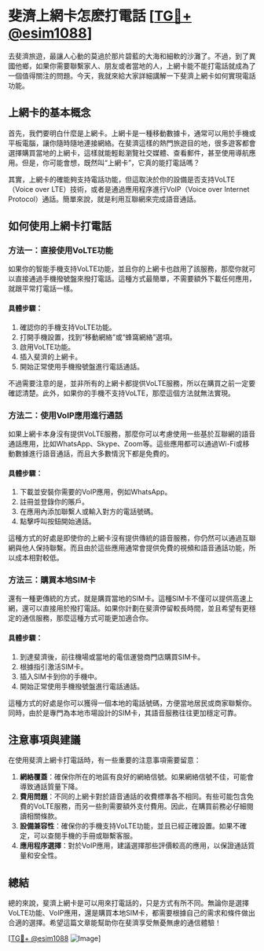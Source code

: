 # 斐濟上網卡怎麽打電話 [[TG💪+ @esim1088](https://t.me/s/esim1088)]

去斐濟旅遊，最讓人心動的莫過於那片碧藍的大海和細軟的沙灘了。不過，到了異國他鄉，如果你需要聯繫家人、朋友或者當地的人，上網卡能不能打電話就成為了一個值得關注的問題。今天，我就來給大家詳細講解一下斐濟上網卡如何實現電話功能。

## 上網卡的基本概念

首先，我們要明白什麼是上網卡。上網卡是一種移動數據卡，通常可以用於手機或平板電腦，讓你隨時隨地連接網絡。在斐濟這樣的熱門旅遊目的地，很多遊客都會選擇購買當地的上網卡，這樣就能輕鬆瀏覽社交媒體、查看郵件，甚至使用導航應用。但是，你可能會想，既然叫“上網卡”，它真的能打電話嗎？

其實，上網卡的確能夠支持電話功能，但這取決於你的設備是否支持VoLTE（Voice over LTE）技術，或者是通過應用程序進行VoIP（Voice over Internet Protocol）通話。簡單來說，就是利用互聯網來完成語音通話。

## 如何使用上網卡打電話

### 方法一：直接使用VoLTE功能

如果你的智能手機支持VoLTE功能，並且你的上網卡也啟用了該服務，那麼你就可以直接通過手機撥號盤來撥打電話。這種方式最簡單，不需要額外下載任何應用，就跟平常打電話一樣。

#### 具體步驟：
1. 確認你的手機支持VoLTE功能。
2. 打開手機設置，找到“移動網絡”或“蜂窩網絡”選項。
3. 啟用VoLTE功能。
4. 插入斐濟的上網卡。
5. 開始正常使用手機撥號盤進行電話通話。

不過需要注意的是，並非所有的上網卡都提供VoLTE服務，所以在購買之前一定要確認清楚。此外，如果你的手機不支持VoLTE，那麼這個方法就無法實現。

### 方法二：使用VoIP應用進行通話

如果上網卡本身沒有提供VoLTE服務，那麼你可以考慮使用一些基於互聯網的語音通話應用，比如WhatsApp、Skype、Zoom等。這些應用都可以通過Wi-Fi或移動數據進行語音通話，而且大多數情況下都是免費的。

#### 具體步驟：
1. 下載並安裝你需要的VoIP應用，例如WhatsApp。
2. 註冊並登錄你的賬戶。
3. 在應用內添加聯繫人或輸入對方的電話號碼。
4. 點擊呼叫按鈕開始通話。

這種方式的好處是即使你的上網卡沒有提供傳統的語音服務，你仍然可以通過互聯網與他人保持聯繫。而且由於這些應用通常會提供免費的視頻和語音通話功能，所以成本相對較低。

### 方法三：購買本地SIM卡

還有一種更傳統的方式，就是購買當地的SIM卡。這種SIM卡不僅可以提供高速上網，還可以直接用於撥打電話。如果你計劃在斐濟停留較長時間，並且希望有更穩定的通信服務，那麼這種方式可能更加適合你。

#### 具體步驟：
1. 到達斐濟後，前往機場或當地的電信運營商門店購買SIM卡。
2. 根據指引激活SIM卡。
3. 插入SIM卡到你的手機中。
4. 開始正常使用手機撥號盤進行電話通話。

這種方式的好處是你可以獲得一個本地的電話號碼，方便當地居民或商家聯繫你。同時，由於是專門為本地市場設計的SIM卡，其語音服務往往更加穩定可靠。

## 注意事項與建議

在使用斐濟上網卡打電話時，有一些重要的注意事項需要留意：

1. **網絡覆蓋**：確保你所在的地區有良好的網絡信號。如果網絡信號不佳，可能會導致通話質量下降。
2. **費用問題**：不同的上網卡對於語音通話的收費標準各不相同。有些可能包含免費的VoLTE服務，而另一些則需要額外支付費用。因此，在購買前務必仔細閱讀相關條款。
3. **設備兼容性**：確保你的手機支持VoLTE功能，並且已經正確設置。如果不確定，可以查閱手機的手冊或聯繫客服。
4. **應用程序選擇**：對於VoIP應用，建議選擇那些評價較高的應用，以保證通話質量和安全性。

## 總結

總的來說，斐濟上網卡是可以用來打電話的，只是方式有所不同。無論你是選擇VoLTE功能、VoIP應用，還是購買本地SIM卡，都需要根據自己的需求和條件做出合適的選擇。希望這篇文章能幫助你在斐濟享受無憂無慮的通信體驗！

[[TG💪+ @esim1088](https://t.me/s/esim1088) ![Image](https://i.postimg.cc/4NQfJmqS/Snipaste-2025-05-13-00-14-12.png)]